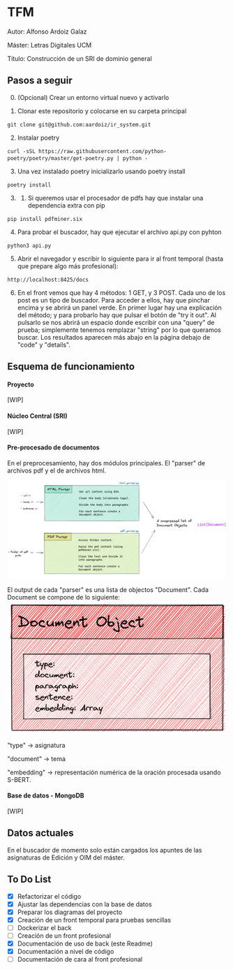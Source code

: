 # TFM
Autor: Alfonso Ardoiz Galaz

Máster: Letras Digitales UCM

Título: Construcción de un SRI de dominio general

## Pasos a seguir
0. (Opcional) Crear un entorno virtual nuevo y activarlo

1. Clonar este repositorio y colocarse en su carpeta principal
```
git clone git@github.com:aardoiz/ir_system.git
```

2. Instalar poetry
```
curl -sSL https://raw.githubusercontent.com/python-poetry/poetry/master/get-poetry.py | python -
```

3. Una vez instalado poetry inicializarlo usando poetry install
```
poetry install
```

3. 1. Si queremos usar el procesador de pdfs hay que instalar una dependencia extra con pip
```
pip install pdfminer.six
```

4. Para probar el buscador, hay que ejecutar el archivo api.py con pyhton
```
python3 api.py
```

5. Abrir el navegador y escribir lo siguiente para ir al front temporal (hasta que prepare algo más profesional):
```
http://localhost:8425/docs
```

6. En el front vemos que hay 4 métodos: 1 GET, y 3 POST. Cada uno de los post es un tipo de buscador. Para acceder a ellos, hay que pinchar encima y se abrirá un panel verde. En primer lugar hay una explicación del método; y para probarlo hay que pulsar el botón de "try it out".
Al pulsarlo se nos abrirá un espacio donde escribir con una "query" de prueba; simplemente tenemos remplazar "string" por lo que queramos buscar. Los resultados aparecen más abajo en la página debajo de "code" y "details".

## Esquema de funcionamiento

#### Proyecto
[WIP]

#### Núcleo Central (SRI)
[WIP]

#### Pre-procesado de documentos
En el preprocesamiento, hay dos módulos principales. El "parser" de archivos pdf y el de archivos html.

![Pre-procesamiento](data/img/Text_Parser.png?raw=true "Módulo de pre-procesado de documentos")

El output de cada "parser" es una lista de objectos "Document". Cada Document se compone de lo siguiente:
![Document](data/img/Document_Object.png?raw=true "Objeto Document")

"type" -> asignatura

"document" -> tema 

"embedding" -> representación numérica de la oración procesada usando S-BERT.


#### Base de datos - MongoDB
[WIP]

## Datos actuales
En el buscador de momento solo están cargados los apuntes de las asignaturas de Edición y OIM del máster.


## To Do List

- [x] Refactorizar el código
- [x] Ajustar las dependencias con la base de datos
- [x] Preparar los diagramas del proyecto
- [x] Creación de un front temporal para pruebas sencillas
- [ ] Dockerizar el back
- [ ] Creación de un front profesional
- [x] Documentación de uso de back (este Readme)
- [x] Documentación a nivel de código
- [ ] Documentación de cara al front profesional

